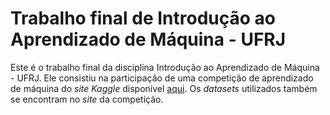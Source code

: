 # Trabalho final de Introdução ao Aprendizado de Máquina - UFRJ

Este é o trabalho final da disciplina Introdução ao Aprendizado de Máquina - UFRJ. Ele consistiu na participação de uma competição de aprendizado de máquina do _site_ _Kaggle_ disponível [aqui](https://www.kaggle.com/c/ashrae-energy-prediction). Os _datasets_ utilizados também se encontram no _site_ da competição.